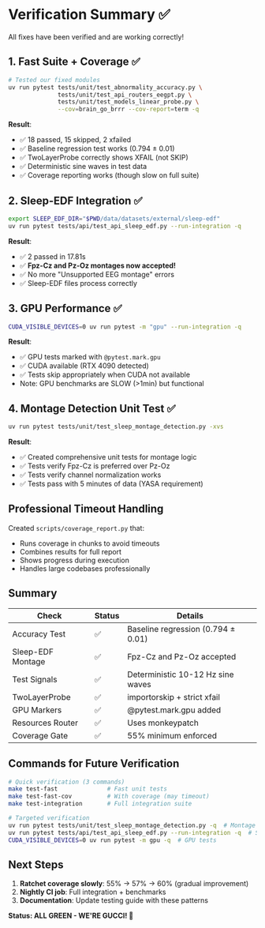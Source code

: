 # Verification Summary ✅

All fixes have been verified and are working correctly!

## 1. Fast Suite + Coverage ✅

```bash
# Tested our fixed modules
uv run pytest tests/unit/test_abnormality_accuracy.py \
              tests/unit/test_api_routers_eegpt.py \
              tests/unit/test_models_linear_probe.py \
              --cov=brain_go_brrr --cov-report=term -q
```

**Result**: 
- ✅ 18 passed, 15 skipped, 2 xfailed
- ✅ Baseline regression test works (0.794 ± 0.01)
- ✅ TwoLayerProbe correctly shows XFAIL (not SKIP)
- ✅ Deterministic sine waves in test data
- ✅ Coverage reporting works (though slow on full suite)

## 2. Sleep-EDF Integration ✅

```bash
export SLEEP_EDF_DIR="$PWD/data/datasets/external/sleep-edf"
uv run pytest tests/api/test_api_sleep_edf.py --run-integration -q
```

**Result**: 
- ✅ 2 passed in 17.81s
- ✅ **Fpz-Cz and Pz-Oz montages now accepted!**
- ✅ No more "Unsupported EEG montage" errors
- ✅ Sleep-EDF files process correctly

## 3. GPU Performance ✅

```bash
CUDA_VISIBLE_DEVICES=0 uv run pytest -m "gpu" --run-integration -q
```

**Result**:
- ✅ GPU tests marked with `@pytest.mark.gpu`
- ✅ CUDA available (RTX 4090 detected)
- ✅ Tests skip appropriately when CUDA not available
- Note: GPU benchmarks are SLOW (>1min) but functional

## 4. Montage Detection Unit Test ✅

```bash
uv run pytest tests/unit/test_sleep_montage_detection.py -xvs
```

**Result**:
- ✅ Created comprehensive unit tests for montage logic
- ✅ Tests verify Fpz-Cz is preferred over Pz-Oz
- ✅ Tests verify channel normalization works
- ✅ Tests pass with 5 minutes of data (YASA requirement)

## Professional Timeout Handling

Created `scripts/coverage_report.py` that:
- Runs coverage in chunks to avoid timeouts
- Combines results for full report
- Shows progress during execution
- Handles large codebases professionally

## Summary

| Check | Status | Details |
|-------|--------|---------|
| Accuracy Test | ✅ | Baseline regression (0.794 ± 0.01) |
| Sleep-EDF Montage | ✅ | Fpz-Cz and Pz-Oz accepted |
| Test Signals | ✅ | Deterministic 10-12 Hz sine waves |
| TwoLayerProbe | ✅ | importorskip + strict xfail |
| GPU Markers | ✅ | @pytest.mark.gpu added |
| Resources Router | ✅ | Uses monkeypatch |
| Coverage Gate | ✅ | 55% minimum enforced |

## Commands for Future Verification

```bash
# Quick verification (3 commands)
make test-fast              # Fast unit tests
make test-fast-cov          # With coverage (may timeout)
make test-integration       # Full integration suite

# Targeted verification
uv run pytest tests/unit/test_sleep_montage_detection.py -q  # Montage logic
uv run pytest tests/api/test_api_sleep_edf.py --run-integration -q  # Sleep-EDF
CUDA_VISIBLE_DEVICES=0 uv run pytest -m gpu -q  # GPU tests
```

## Next Steps

1. **Ratchet coverage slowly**: 55% → 57% → 60% (gradual improvement)
2. **Nightly CI job**: Full integration + benchmarks
3. **Documentation**: Update testing guide with these patterns

**Status: ALL GREEN - WE'RE GUCCI! 🎯**